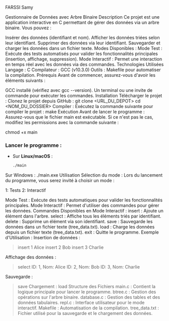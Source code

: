 FARSSI Samy

Gestionnaire de Données avec Arbre Binaire
Description
Ce projet est une application interactive en C permettant de gérer des données via un arbre binaire. Vous pouvez :

Insérer des données (identifiant et nom).
Afficher les données triées selon leur identifiant.
Supprimer des données via leur identifiant.
Sauvegarder et charger les données dans un fichier texte.
Modes Disponibles :
Mode Test : Exécute des tests automatisés pour valider les fonctionnalités principales (insertion, affichage, suppression).
Mode Interactif : Permet une interaction en temps réel avec les données via des commandes.
Technologies Utilisées
Langage : C
Compilateur : GCC (v10.3.0)
Outils : Makefile pour automatiser la compilation.
Prérequis
Avant de commencer, assurez-vous d'avoir les éléments suivants :

GCC installé (vérifiez avec gcc --version).
Un terminal ou une invite de commande pour exécuter les commandes.
Installation
Télécharger le projet :
Clonez le projet depuis GitHub :
git clone <URL_DU_DEPOT> cd <NOM_DU_DOSSIER>
Compiler :
Exécutez la commande suivante pour compiler le projet :
make
Exécution
Avant de lancer le programme :
Assurez-vous que le fichier main est exécutable. Si ce n'est pas le cas, modifiez les permissions avec la commande suivante :

chmod +x main

### Lancer le programme :
- Sur **Linux/macOS** : 
  ```bash
  ./main
Sur Windows :
./main.exe
Utilisation
Sélection du mode :
Lors du lancement du programme, vous serez invité à choisir un mode :

1: Tests
2: Interactif
> 
Mode Test : Exécute des tests automatiques pour valider les fonctionnalités principales.
Mode Interactif : Permet d'utiliser des commandes pour gérer les données.
Commandes Disponibles en Mode Interactif :
insert <ID> <Nom> : Ajoute un élément dans l'arbre.
select : Affiche tous les éléments triés par identifiant.
delete <ID> : Supprime un élément via son identifiant.
save : Sauvegarde les données dans un fichier texte (tree_data.txt).
load : Charge les données depuis un fichier texte (tree_data.txt).
exit : Quitte le programme.
Exemple d'Utilisation :
Insertion de données :
  > insert 1 Alice
  > insert 2 Bob
  > insert 3 Charlie

Affichage des données :
> select
ID: 1, Nom: Alice
ID: 2, Nom: Bob
ID: 3, Nom: Charlie

Sauvegarde :
> save
Chargement :
> load
Structure des Fichiers
main.c : Contient la logique principale pour lancer le programme.
btree.c : Gestion des opérations sur l'arbre binaire.
database.c : Gestion des tables et des données tabulaires.
repl.c : Interface utilisateur pour le mode interactif.
Makefile : Automatisation de la compilation.
tree_data.txt : Fichier utilisé pour la sauvegarde et le chargement des données.
